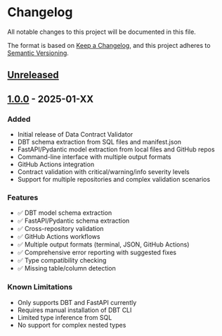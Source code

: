 # Changelog

All notable changes to this project will be documented in this file.

The format is based on [Keep a Changelog](https://keepachangelog.com/en/1.0.0/),
and this project adheres to [Semantic Versioning](https://semver.org/spec/v2.0.0.html).

## [Unreleased]

## [1.0.0] - 2025-01-XX

### Added
- Initial release of Data Contract Validator
- DBT schema extraction from SQL files and manifest.json
- FastAPI/Pydantic model extraction from local files and GitHub repos
- Command-line interface with multiple output formats
- GitHub Actions integration
- Contract validation with critical/warning/info severity levels
- Support for multiple repositories and complex validation scenarios

### Features
- ✅ DBT model schema extraction
- ✅ FastAPI/Pydantic schema extraction
- ✅ Cross-repository validation
- ✅ GitHub Actions workflows
- ✅ Multiple output formats (terminal, JSON, GitHub Actions)
- ✅ Comprehensive error reporting with suggested fixes
- ✅ Type compatibility checking
- ✅ Missing table/column detection

### Known Limitations
- Only supports DBT and FastAPI currently
- Requires manual installation of DBT CLI
- Limited type inference from SQL
- No support for complex nested types

[Unreleased]: https://github.com/OGsiji/retl_validator/compare/v1.0.0...HEAD
[1.0.0]: https://github.com/OGsiji/retl_validator/releases/tag/v1.0.0